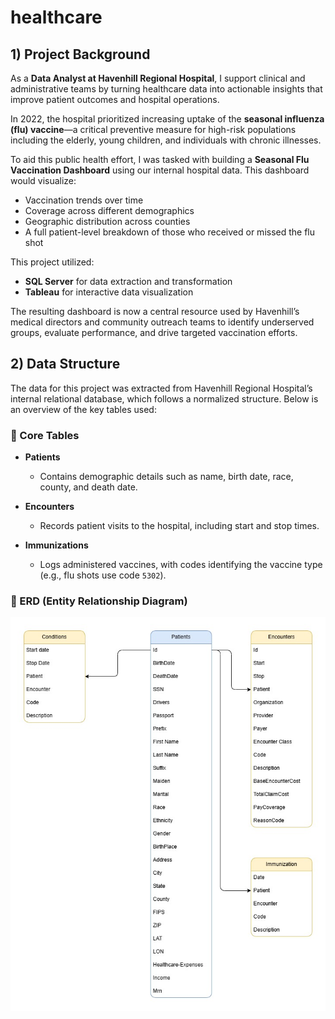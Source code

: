 # healthcare

## 1) Project Background

As a **Data Analyst at Havenhill Regional Hospital**, I support clinical and administrative teams by turning healthcare data into actionable insights that improve patient outcomes and hospital operations. 

In 2022, the hospital prioritized increasing uptake of the **seasonal influenza (flu) vaccine**—a critical preventive measure for high-risk populations including the elderly, young children, and individuals with chronic illnesses.

To aid this public health effort, I was tasked with building a **Seasonal Flu Vaccination Dashboard** using our internal hospital data. This dashboard would visualize:
- Vaccination trends over time
- Coverage across different demographics
- Geographic distribution across counties
- A full patient-level breakdown of those who received or missed the flu shot

This project utilized:
- **SQL Server** for data extraction and transformation  
- **Tableau** for interactive data visualization

The resulting dashboard is now a central resource used by Havenhill’s medical directors and community outreach teams to identify underserved groups, evaluate performance, and drive targeted vaccination efforts.

## 2) Data Structure

The data for this project was extracted from Havenhill Regional Hospital’s internal relational database, which follows a normalized structure. Below is an overview of the key tables used:

### 📌 Core Tables

- **Patients**
  - Contains demographic details such as name, birth date, race, county, and death date.
  
- **Encounters**
  - Records patient visits to the hospital, including start and stop times.

- **Immunizations**
  - Logs administered vaccines, with codes identifying the vaccine type (e.g., flu shots use code `5302`).

### 📎 ERD (Entity Relationship Diagram)

![Healthcare ERD](docs/Healthcare%20ERD.jpg)
